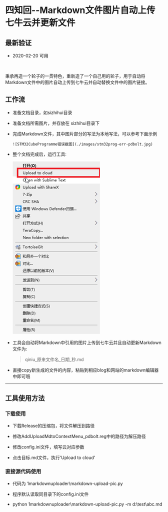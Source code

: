 # 四知回--Markdown文件图片自动上传七牛云并更新文件

##  最新验证

- 2020-02-20 可用

&#8195;&#8195;

​ 秉承再造一个轮子的一贯特色，重新造了一个自己用的轮子，用于自动将Markdown文件中的图片自动上传到七牛云并自动替换文件中的图片链接。

##   工作流

-  准备文档目录，如sizhihui目录

- 准备文档所需图片，并存放在 sizhihui目录下

- 完成Markdown文件，其中图片部分的写法为本地写法，可以参考下面示例

  ```
  ![STM32CubeProgramme错误截图](./images/stm32prog-err-pdbolt.jpg)
  ```

- 整个文档完成后，运行工具:

  ![pdboltMarkdown图片自动上传更新工具菜单截图](./images/pdbolt-markdown-upload-menu.png)

-  工具会自动将Markdown中引用的图片上传到七牛云并且自动更新Markdown文件为:

   > qiniu_原来文件名_日期_秒.md

- 直接copy新生成的文件的内容，粘贴到相应blog和网站的markdown编辑器中即可哦

------

##   工具使用方法

### 下载使用

- 下载Release的压缩包，将文件解压到路径

- 修改AddUploadMdtoContextMenu_pdbolt.reg中的路径为解压路径

- 修改config.ini文件，填写云对应参数

- 点击目标.md文件，执行'Upload to cloud'

### 直接源代码使用

- 代码为 1markdownuploader\markdown-upload-pic.py

- 程序默认读取同目录下的config.ini文件

- python 1markdownuploader\markdown-upload-pic.py -m d:\test\abc.md


